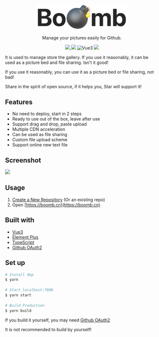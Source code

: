 
<p align="center">
  <a href="https://boomb.cn">
    <img src="public/logo.png" width="300" />
  </a>
  <p align="center">Manage your pictures easily for Github.</p>
  <p align="center">
    <a href="README_zh-CN.md">
      <img src="https://img.shields.io/badge/lang-%E7%AE%80%E4%BD%93%E4%B8%AD%E6%96%87-red.svg?longCache=true&style=flat-square">
    </a>
    <img src="https://img.shields.io/github/v/release/xjh22222228/boomb" />
    <img alt="Vue3" src="https://img.shields.io/static/v1.svg?label=&message=Vue3&style=flat-square&color=42b983">
    <img src="https://img.shields.io/github/license/xjh22222228/boomb" />
  </p>
</p>


It is used to manage store the gallery. If you use it reasonably, it can be used as a picture bed and file sharing. Isn't it good!

If you use it reasonably, you can use it as a picture bed or file sharing, not bad!

Share in the spirit of open source, if it helps you, Star will support it!



## Features
- No need to deploy, start in 2 steps
- Ready to use out of the box, leave after use
- Support drag and drop, paste upload
- Multiple CDN acceleration
- Can be used as file sharing
- Custom file upload scheme
- Support online new text file



## Screenshot
![](https://raw.githubusercontent.com/xjh22222228/public/gh-pages/bed/screenshot.gif)




## Usage
1. [Create a New Repository](https://github.com/new) (Or an existing repo)
2. Open [https://boomb.cn](https://boomb.cn)





## Built with
- [Vue3](https://github.com/vuejs/vue-next)
- [Element Plus](https://github.com/element-plus/element-plus)
- [TypeScript](https://github.com/Microsoft/TypeScript)
- [Github OAuth2](https://github.com/xjh22222228/github-oauth2)



## Set up
```bash
# Install dep
$ yarn

# Start localhost:7000
$ yarn start

# Build Production
$ yarn build
```


If you build it yourself, you may need [Github OAuth2](https://github.com/xjh22222228/github-oauth2)

It is not recommended to build by yourself!



